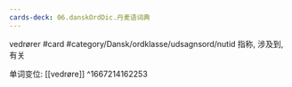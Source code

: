 ```yaml
---
cards-deck: 06.danskOrdDic.丹麦语词典
---
```


vedrører #card 
#category/Dansk/ordklasse/udsagnsord/nutid 
指称, 涉及到, 有关

单词变位: [[vedrøre]]
^1667214162253
